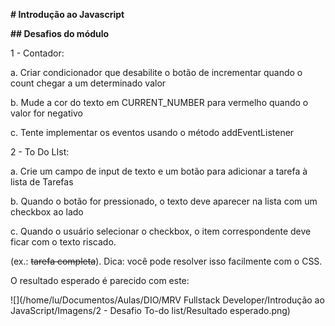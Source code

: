 **# Introdução ao Javascript**



**## Desafios do módulo**



1 - Contador:

a. Criar condicionador que desabilite o botão de incrementar quando o count chegar a um determinado valor

b. Mude a cor do texto em CURRENT_NUMBER para vermelho quando o valor for negativo

c. Tente implementar os eventos usando o método addEventListener



2 - To Do LIst:



a. Crie um campo de input de texto e um botão para adicionar a tarefa à lista de Tarefas


b. Quando o botão for pressionado, o texto deve aparecer na lista com um checkbox ao lado


c. Quando o usuário selecionar o checkbox, o item correspondente deve ficar com o texto riscado.

   (ex.: ~~tarefa completa~~). Dica: você pode resolver isso facilmente com o CSS.



O resultado esperado é parecido com este:

![](/home/lu/Documentos/Aulas/DIO/MRV Fullstack Developer/Introdução ao JavaScript/Imagens/2 - Desafio To-do list/Resultado esperado.png)





   